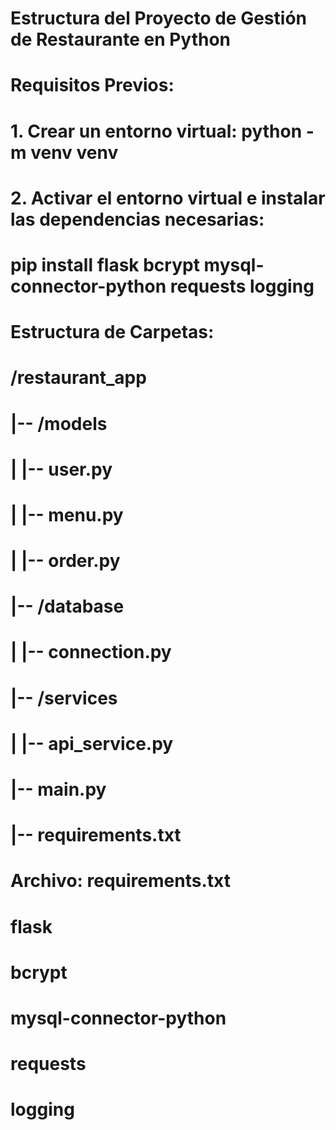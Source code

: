 # Estructura del Proyecto de Gestión de Restaurante en Python

# Requisitos Previos:
# 1. Crear un entorno virtual: python -m venv venv
# 2. Activar el entorno virtual e instalar las dependencias necesarias:
#    pip install flask bcrypt mysql-connector-python requests logging

# Estructura de Carpetas:
# /restaurant_app
# |-- /models
# |   |-- user.py
# |   |-- menu.py
# |   |-- order.py
# |-- /database
# |   |-- connection.py
# |-- /services
# |   |-- api_service.py
# |-- main.py
# |-- requirements.txt

# Archivo: requirements.txt
# flask
# bcrypt
# mysql-connector-python
# requests
# logging
